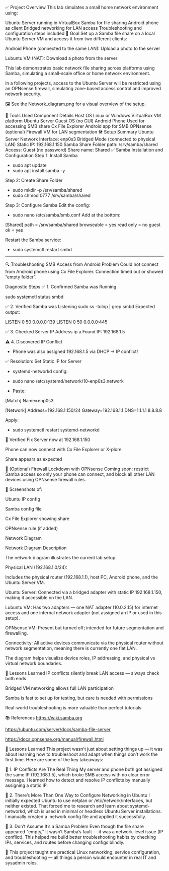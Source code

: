 ✅ Project Overview
This lab simulates a small home network environment using:

Ubuntu Server running in VirtualBox
Samba for file sharing
Android phone as client
Bridged networking for LAN access
Troubleshooting and configuration steps included
📂 Goal
Set up a Samba file share on a local Ubuntu Server VM and access it from two different clients:

Android Phone (connected to the same LAN):
Upload a photo to the server

Lubuntu VM (NAT):
Download a photo from the server

This lab demonstrates basic network file sharing across platforms using Samba, simulating a small-scale office or home network environment.

In a following projects, access to the Ubuntu Server will be restricted using an OPNsense firewall, simulating zone-based access control and improved network security.

🖼️ See the Network_diagram.png for a visual overview of the setup.

🔧 Tools Used
Component	Details
Host OS	Linux or Windows
VirtualBox	VM platform
Ubuntu Server	Guest OS (no GUI)
Android Phone	Used for accessing SMB share
Cx File Explorer	Android app for SMB
OPNsense (optional)	Firewall VM for LAN segmentation
🛠️ Setup Summary
Ubuntu Server Network
Interface: enp0s3
Bridged Mode (connected to physical LAN)
Static IP: 192.168.1.150
Samba Share
Folder path: /srv/samba/shared
Access: Guest (no password)
Share name: Shared
✅ Samba Installation and Configuration
Step 1: Install Samba

- sudo apt update
- sudo apt install samba -y


Step 2: Create Share Folder

- sudo mkdir -p /srv/samba/shared
- sudo chmod 0777 /srv/samba/shared


Step 3: Configure Samba
Edit the config:

- sudo nano /etc/samba/smb.conf
Add at the bottom:

[Shared]
  path = /srv/samba/shared
  browseable = yes
  read only = no
  guest ok = yes

Restart the Samba service:
- sudo systemctl restart smbd

---
🔍 Troubleshooting SMB Access from Android Problem
Could not connect from Android phone using Cx File Explorer. Connection timed out or showed “empty folder”.


Diagnostic Steps
✅ 1. Confirmed Samba was Running

sudo systemctl status smbd


✅ 2. Verified Samba was Listening
sudo ss -tulnp | grep smbd
Expected output:

LISTEN 0 50 0.0.0.0:139
LISTEN 0 50 0.0.0.0:445


✅ 3. Checked Server IP Address
ip a
Found IP: 192.168.1.5



⚠️ 4. Discovered IP Conflict

- Phone was also assigned 192.168.1.5 via DHCP → IP conflict!

✅ Resolution: Set Static IP for Server
- systemd-networkd config:

- sudo nano /etc/systemd/network/10-enp0s3.network

- Paste:

[Match]
Name=enp0s3

[Network]
Address=192.168.1.150/24
Gateway=192.168.1.1
DNS=1.1.1.1 8.8.8.8

Apply:

- sudo systemctl restart systemd-networkd


🔁 Verified Fix
Server now at 192.168.1.150

Phone can now connect with Cx File Explorer or X-plore

Share appears as expected

🔐 (Optional) Firewall Lockdown with OPNsense
Coming soon: restrict Samba access so only your phone can connect, and block all other LAN devices using OPNsense firewall rules.

📸 Screenshots of:

Ubuntu IP config

Samba config file

Cx File Explorer showing share

OPNsense rule (if added)

Network Diagram

Network Diagram Description

The network diagram illustrates the current lab setup:

Physical LAN (192.168.1.0/24):

Includes the physical router (192.168.1.1), host PC, Android phone, and the Ubuntu Server VM.

Ubuntu Server: Connected via a bridged adapter with static IP 192.168.1.150, making it accessible on the LAN.

Lubuntu VM: Has two adapters — one NAT adapter (10.0.2.15) for internet access and one internal network adapter (not assigned an IP or used in this setup).

OPNsense VM: Present but turned off; intended for future segmentation and firewalling.

Connectivity: All active devices communicate via the physical router without network segmentation, meaning there is currently one flat LAN.

The diagram helps visualize device roles, IP addressing, and physical vs virtual network boundaries.

🧠 Lessons Learned IP conflicts silently break LAN access — always check both ends

Bridged VM networking allows full LAN participation

Samba is fast to set up for testing, but care is needed with permissions

Real-world troubleshooting is more valuable than perfect tutorials

📚 References https://wiki.samba.org

https://ubuntu.com/server/docs/samba-file-server

https://docs.opnsense.org/manual/firewall.html

📘 Lessons Learned
This project wasn't just about setting things up — it was about learning how to troubleshoot and adapt when things don’t work the first time. Here are some of the key takeaways:

🧠 1. IP Conflicts Are The Real Thing
My server and phone both got assigned the same IP (192.168.1.5), which broke SMB access with no clear error message. I learned how to detect and resolve IP conflicts by manually assigning a static IP.

🧠 2. There’s More Than One Way to Configure Networking in Ubuntu
I initially expected Ubuntu to use netplan or /etc/network/interfaces, but neither existed. That forced me to research and learn about systemd-networkd, which is used in minimal or headless Ubuntu Server installations. I manually created a .network config file and applied it successfully.

🧠 3. Don’t Assume It’s a Samba Problem
Even though the file share appeared "empty," it wasn’t Samba’s fault — it was a network-level issue (IP conflict). This helped me build better troubleshooting habits by checking IPs, services, and routes before changing configs blindly.

🚀 This project taught me practical Linux networking, service configuration, and troubleshooting — all things a person would encounter in real IT and sysadmin roles.
